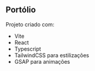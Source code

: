## Portólio

Projeto criado com:
- Vite
- React
- Typescript
- TailwindCSS para estilizações
- GSAP para animações
